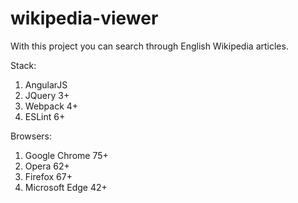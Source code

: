 # wikipedia-viewer
With this project you can search through English Wikipedia articles.

Stack:
1. AngularJS
2. JQuery 3+
3. Webpack 4+
4. ESLint 6+

Browsers:
1. Google Chrome 75+
2. Opera 62+
3. Firefox 67+
4. Microsoft Edge 42+
